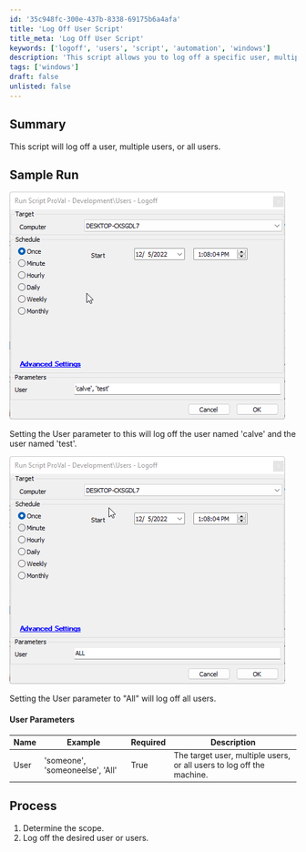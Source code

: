 ```yaml
---
id: '35c948fc-300e-437b-8338-69175b6a4afa'
title: 'Log Off User Script'
title_meta: 'Log Off User Script'
keywords: ['logoff', 'users', 'script', 'automation', 'windows']
description: 'This script allows you to log off a specific user, multiple users, or all users from a Windows machine. It provides flexibility in managing user sessions and can be executed with different parameters to target individual users or the entire user base.'
tags: ['windows']
draft: false
unlisted: false
---
```


## Summary

This script will log off a user, multiple users, or all users.

## Sample Run

![Sample Run 1](../../../static/img/Users---Logoff/image_1.png)

Setting the User parameter to this will log off the user named 'calve' and the user named 'test'.

![Sample Run 2](../../../static/img/Users---Logoff/image_2.png)

Setting the User parameter to "All" will log off all users.

#### User Parameters

| Name   | Example                       | Required | Description                                          |
|--------|-------------------------------|----------|------------------------------------------------------|
| User   | 'someone', 'someoneelse', 'All' | True     | The target user, multiple users, or all users to log off the machine. |

## Process

1. Determine the scope.
2. Log off the desired user or users.

